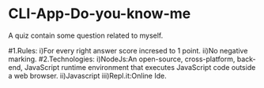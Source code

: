 # CLI-App-Do-you-know-me

A quiz contain some question related to myself. 

 #1.Rules:
        i)For every right answer score incresed to 1 point.
        ii)No negative marking.
 #2.Technologies:
        i)NodeJs:An open-source, cross-platform, back-end, JavaScript runtime environment that executes JavaScript code outside a web browser.
       ii)Javascript
      iii)Repl.it:Online Ide.
